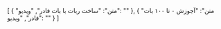 [
  {
    "متن": "ساخت ربات با بات فادر",
    "ویدیو": ""
  },
  {
    "متن": "آجوزش ۰ تا ۱۰۰ بات فادر",
    "ویدیو": ""
  }
]
